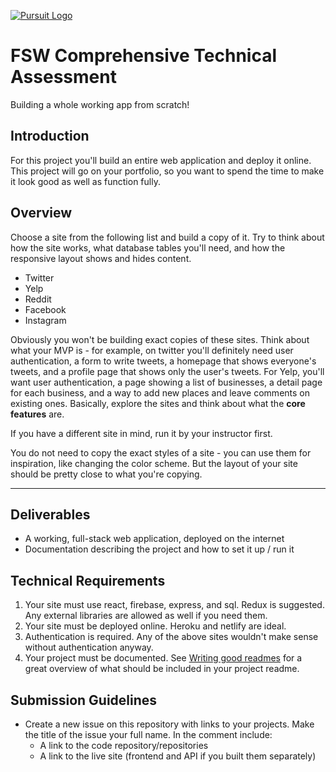 [![Pursuit Logo](https://avatars1.githubusercontent.com/u/5825944?s=200&v=4)](https://pursuit.org)

# FSW Comprehensive Technical Assessment

Building a whole working app from scratch!

## Introduction

For this project you'll build an entire web application and deploy it online. This project will go on your portfolio, so you want to spend the time to make it look good as well as function fully.

## Overview

Choose a site from the following list and build a copy of it. Try to think about how the site works, what database tables you'll need, and how the responsive layout shows and hides content.

* Twitter
* Yelp
* Reddit
* Facebook
* Instagram

Obviously you won't be building exact copies of these sites. Think about what your MVP is - for example, on twitter you'll definitely need user authentication, a form to write tweets, a homepage that shows everyone's tweets, and a profile page that shows only the user's tweets. For Yelp, you'll want user authentication, a page showing a list of businesses, a detail page for each business, and a way to add new places and leave comments on existing ones. Basically, explore the sites and think about what the **core features** are. 

If you have a different site in mind, run it by your instructor first.

You do not need to copy the exact styles of a site - you can use them for inspiration, like changing the color scheme. But the layout of your site should be pretty close to what you're copying.

---


## Deliverables

* A working, full-stack web application, deployed on the internet
* Documentation describing the project and how to set it up / run it

## Technical Requirements

1. Your site must use react, firebase, express, and sql. Redux is suggested. Any external libraries are allowed as well if you need them.
1. Your site must be deployed online. Heroku and netlify are ideal.
1. Authentication is required. Any of the above sites wouldn't make sense without authentication anyway.
1. Your project must be documented. See [Writing good readmes](https://github.com/joinpursuit/Pursuit-Core-Web/blob/master/projects/WritingGoodReadmes.md) for a great overview of what should be included in your project readme.

## Submission Guidelines

- Create a new issue on this repository with links to your projects. Make the title of the issue your full name. In the comment include:
  - A link to the code repository/repositories
  - A link to the live site (frontend and API if you built them separately)


